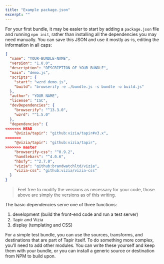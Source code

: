 ```yaml
---
title: "Example package.json"
excerpt: ""
---
```


For your first bundle, it may be easier to start by adding a `package.json` file and running `npm init`, rather than installing all the dependencies you may need manually. You can save this JSON and use it mostly as-is, editing the information in all caps:

```json
{
  "name": "YOUR-BUNDLE-NAME",
  "version": "1.0.0",
  "description": "DESCRIPTION OF YOUR BUNDLE",
  "main": "demo.js",
  "scripts": {
    "start": "wzrd demo.js",
    "build": "browserify -e ./bundle.js -s bundle -o build.js"
  },
  "author": "YOUR NAME",
  "license": "ISC",
  "devDependencies": {
    "browserify": "^13.3.0",
    "wzrd": "^1.5.0"
  },
  "dependencies": {
<<<<<<< HEAD
    "@vizia/tapir": "github:vizia/tapir#v3.x",
=======
    "@vizia/tapir": "github:vizia/tapir",
>>>>>>> master
    "browserify-css": "^0.9.2",
    "handlebars": "^4.0.6",
    "hbsfy": "^2.7.0",
    "vizia": "github:brandwatchltd/vizia",
    "vizia-css": "github:vizia/vizia-css"
  }
}
```

> Feel free to modify the versions as necessary for your code, those above are simply the versions as of this writing.

The basic dependencies serve one of three functions:
  1. development (build the front-end code and run a test server)
  2. Tapir and Vizia
  3. display (templating and CSS)

For a simple test bundle, you can use the sources, transforms, and destinations that are part of Tapir itself. To do something more complex, you'll need to add other modules. You can write these yourself and keep them with your bundle, or you can install a generic source or destination from NPM to build upon. 
